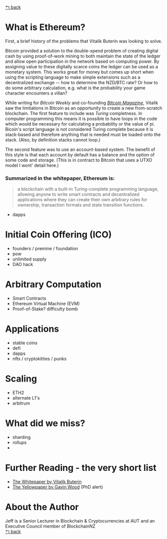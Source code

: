 [↰ back](https://github.com/millecodex/BlockchainNZ_education#readme)

# What is Ethereum?
First, a brief history of the problems that Vitalik Buterin was looking to solve. 

Bitcoin provided a solution to the double-spend problem of creating digital cash by using proof-of-work mining to both maintain the state of the ledger and allow open participation in the network based on computing power. By assigning value to these digitally scarce coins the ledger can be used as a monetary system. This works great for money but comes up short when using the scripting language to make simple extensions such as a decentralized exchange -- how to determine the NZD/BTC rate? Or how to do some arbitrary calculation, e.g. what is the probability your game character encounters a villan?

While writing for *Bitcoin Weekly* and co-founding [*Bitcoin Magazine*](https://bitcoinmagazine.com/), Vitalik saw the limitations in Bitcoin as an opportunity to create a new from-scratch blockchain. The first feature to include was *Turing* completness. In computer programming this means it is possible to have loops in the code which would be necessary for calculating a probability or the value of pi. Bicoin's script language is not considered Turing complete because it is stack-based and therefore anything that is needed must be loaded onto the stack. (Also, by definition stacks cannot loop.) 

The second feature was to use an account-based system. The benefit of this style is that each account by default has a balance and the option of some code and storage. (This is in contract to Bitcoin that uses a UTXO model I wont' detail here.)

### Summarized in the whitepaper, Ethereum is:
> a blockchain with a built-in Turing-complete programming language, allowing anyone to write smart contracts and decentralized applications where they can create their own arbitrary rules for ownership, transaction formats and state transition functions.


* dapps

# Initial Coin Offering (ICO)
* founders / premine / foundation
* pow
* unlimited supply
* DAO hack

# Arbitrary Computation
* Smart Contracts
* Ethereum Virtual Machine (EVM)
* Proof-of-Stake? difficulty bomb

# Applications
* stable coins
* defi
* dapps
* nfts / cryptokitties / punks

# Scaling
* ETH2
* alternate L1's
* arbitrum

# What did we miss?
* sharding
* rollups
* 

# Further Reading - the very short list
* [The Whitepaper by Vitalik Buterin](https://ethereum.org/en/whitepaper/)
* [The Yellowpaper by Gavin Wood](https://ethereum.github.io/yellowpaper/paper.pdf) (PhD alert)

# About the Author
Jeff is a Senior Lecturer in Blockchain & Cryptocurrencies at AUT and an Executive Council member of BlockchainNZ\
[↰ back](https://github.com/millecodex/BlockchainNZ_education#readme)
